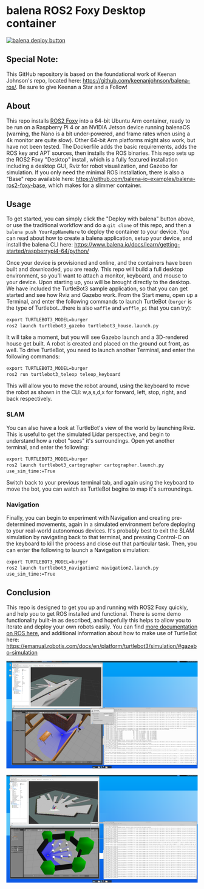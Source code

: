 # balena ROS2 Foxy Desktop container

[![balena deploy button](https://www.balena.io/deploy.png)](https://dashboard.balena-cloud.com/deploy?repoUrl=https://github.com/balena-io-examples/balena-ros2-foxy-desktop/)

## Special Note:
This GitHub repository is based on the foundational work of Keenan Johnson's repo, located here: https://github.com/keenanjohnson/balena-ros/. Be sure to give Keenan a Star and a Follow!


## About
This repo installs [ROS2 Foxy](https://docs.ros.org/en/foxy/Releases.html) into a 64-bit Ubuntu Arm container, ready to be run on a Raspberry Pi 4 or an NVIDIA Jetson device running balenaOS (warning, the Nano is a bit under-powered, and frame rates when using a 4k monitor are quite slow).  Other 64-bit Arm platforms might also work, but have not been tested.  The Dockerfile adds the basic requirements, adds the ROS key and APT sources, then installs the ROS binaries.  This repo sets up the ROS2 Foxy "Desktop" install, which is a fully featured installation including a desktop GUI, Rviz for robot visualization, and Gazebo for simulation.  If you only need the minimal ROS installation, there is also a "Base" repo available here: https://github.com/balena-io-examples/balena-ros2-foxy-base, which makes for a slimmer container.

## Usage
To get started, you can simply click the "Deploy with balena" button above, or use the traditional workflow and do a `git clone` of this repo, and then a `balena push YourAppNameHere` to deploy the container to your device.  You can read about how to create a balena application, setup your device, and install the balena CLI here:  https://www.balena.io/docs/learn/getting-started/raspberrypi4-64/python/

Once your device is provisioned and online, and the containers have been built and downloaded, you are ready.  This repo will build a full desktop environment, so you'll want to attach a monitor, keyboard, and mouse to your device.  Upon starting up, you will be brought directly to the desktop.  We have included the TurtleBot3 sample application, so that you can get started and see how Rviz and Gazebo work.  From the Start menu, open up a Terminal, and enter the following commands to launch TurtleBot (`burger` is the type of Turtlebot...there is also `waffle` and `waffle_pi` that you can try):

```
export TURTLEBOT3_MODEL=burger
ros2 launch turtlebot3_gazebo turtlebot3_house.launch.py
```

It will take a moment, but you will see Gazebo launch and a 3D-rendered house get built.  A robot is created and placed on the ground out front, as well.  To drive TurtleBot, you need to launch another Terminal, and enter the following commands:

```
export TURTLEBOT3_MODEL=burger
ros2 run turtlebot3_teleop teleop_keyboard
```

This will allow you to move the robot around, using the keyboard to move the robot as shown in the CLI: w,a,s,d,x for forward, left, stop, right, and back respectively.

### SLAM
You can also have a look at TurtleBot's view of the world by launching Rviz.  This is useful to get the simulated Lidar perspective, and begin to understand how a robot "sees" it's surroundings.  Open yet another terminal, and enter the following:

```
export TURTLEBOT3_MODEL=burger
ros2 launch turtlebot3_cartographer cartographer.launch.py use_sim_time:=True
```

Switch back to your previous terminal tab, and again using the keyboard to move the bot, you can watch as TurtleBot begins to map it's surroundings.

### Navigation
Finally, you can begin to experiment with Navigation and creating pre-determined movements, again in a simulated environment before deploying to your real-world autonomous devices.  It's probably best to exit the SLAM simulation by navigating back to that terminal, and pressing Control-C on the keyboard to kill the process and close out that particular task.  Then, you can enter the following to launch a Navigation simulation:

```
export TURTLEBOT3_MODEL=burger
ros2 launch turtlebot3_navigation2 navigation2.launch.py use_sim_time:=True
```

## Conclusion
This repo is designed to get you up and running with ROS2 Foxy quickly, and help you to get ROS installed and functional.  There is some demo functionality built-in as described, and hopefully this helps to allow  you to iterate and deploy your own robots easily.  You can find [more documentation on ROS here](https://docs.ros.org/en/foxy/Tutorials.html), and additional information about how to make use of TurtleBot here:  https://emanual.robotis.com/docs/en/platform/turtlebot3/simulation/#gazebo-simulation



![Alt text](/img/screenshot1.png?raw=true)

![Alt text](/img/screenshot2.png?raw=true)
